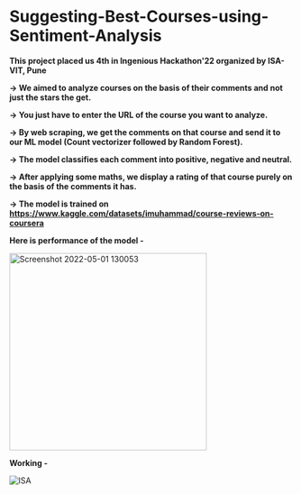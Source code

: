 # Suggesting-Best-Courses-using-Sentiment-Analysis

**This project placed us 4th in Ingenious Hackathon'22 organized by ISA-VIT, Pune**

**-> We aimed to analyze courses on the basis of their comments and not just the stars the get.**

**-> You just have to enter the URL of the course you want to analyze.**

**-> By web scraping, we get the comments on that course and send it to our ML model (Count vectorizer followed by Random Forest).**

**-> The model classifies each comment into positive, negative and neutral.**

**-> After applying some maths, we display a rating of that course purely on the basis of the comments it has.**

**-> The model is trained on https://www.kaggle.com/datasets/imuhammad/course-reviews-on-coursera**

**Here is performance of the model -**

<img width="350" alt="Screenshot 2022-05-01 130053" src="https://user-images.githubusercontent.com/76464970/166136606-f5783a32-0e55-49ec-a039-1099fbc10e52.png">

**Working -**

![ISA](https://user-images.githubusercontent.com/76464970/166136619-cd8c02de-2ed2-49e2-a048-d9ad5c28f659.gif)
